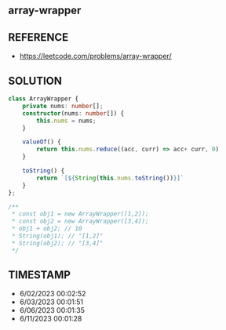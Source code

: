 ## array-wrapper

## REFERENCE

- https://leetcode.com/problems/array-wrapper/

## SOLUTION

``` typescript
class ArrayWrapper {
    private nums: number[];
	constructor(nums: number[]) {
        this.nums = nums;
    }

	valueOf() {
        return this.nums.reduce((acc, curr) => acc+ curr, 0)
    }

	toString() {
        return `[${String(this.nums.toString())}]`
    }
};

/**
 * const obj1 = new ArrayWrapper([1,2]);
 * const obj2 = new ArrayWrapper([3,4]);
 * obj1 + obj2; // 10
 * String(obj1); // "[1,2]"
 * String(obj2); // "[3,4]"
 */
```


## TIMESTAMP

- 6/02/2023 00:02:52
- 6/03/2023 00:01:51
- 6/06/2023 00:01:35
- 6/11/2023 00:01:28
